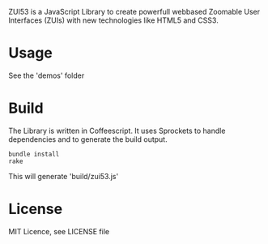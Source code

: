 ZUI53 is a JavaScript Library to create powerfull webbased Zoomable User Interfaces (ZUIs) with new technologies like HTML5 and CSS3.

# Usage
See the 'demos' folder

# Build
The Library is written in Coffeescript. It uses Sprockets to handle dependencies and to generate the build output.

	bundle install
	rake
	
This will generate 'build/zui53.js'
	
# License

MIT Licence, see LICENSE file